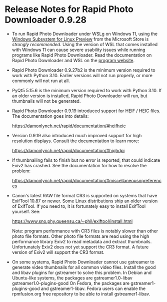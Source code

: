 Release Notes for Rapid Photo Downloader 0.9.28
===============================================

 - To run Rapid Photo Downloader under WSLg on Windows 11, using the 
   [Windows Subsystem for Linux Preview](https://aka.ms/wslstorepage) from 
   the Microsoft Store is *strongly recommended*. Using the version of WSL that
   comes installed with Windows 11 can cause severe usability issues while 
   running programs like Rapid Photo Downloader. Read the documentation on Rapid
   Photo Downloader and WSL on the
   [program website](https://https://damonlynch.net/rapid/documentation/#wsl).

 - Rapid Photo Downloader 0.9.27b2 is the minimum version required to work with 
   Python 3.10. Earlier versions will not run properly, or more commonly will 
   not run at all.

 - PyQt5 5.15.6 is the minimum version required to work with Python 3.10. If 
   an older version is installed, Rapid Photo Downloader will run, but 
   thumbnails will not be generated.

 - Rapid Photo Downloader 0.9.19 introduced support for HEIF / HEIC files. The 
   documentation goes into details:

   https://damonlynch.net/rapid/documentation/#heifheic

 - Version 0.9.19 also introduced much improved support for high resolution
   displays. Consult the documentation to learn more:

   https://damonlynch.net/rapid/documentation/#highdpi

 - If thumbnailing fails to finish but no error is reported, that could indicate
   Exiv2 has crashed. See the documentation for how to resolve the problem:

   https://damonlynch.net/rapid/documentation/#miscellaneousnpreferences

 - Canon's latest RAW file format CR3 is supported on systems that have
   ExifTool 10.87 or newer. Some Linux distributions ship an older version
   of ExifTool. If you need to, it is fortunately easy to install ExifTool
   yourself. See:

   https://www.sno.phy.queensu.ca/~phil/exiftool/install.html

   Note: program performance with CR3 files is notably slower than other photo
   file formats. Other photo file formats are read using the high performance
   library Exiv2 to read metadata and extract thumbnails. Unfortunately Exiv2
   does not yet support the CR3 format. A future version of Exiv2 will support
   the CR3 format.

 - On some systems, Rapid Photo Downloader cannot use gstreamer to generate
   video thumbnails for all common video files. Install the good and libav
   plugins for gstreamer to solve this problem. In Debian and Ubuntu-like
   systems, the packages are gstreamer1.0-libav gstreamer1.0-plugins-good
   On Fedora, the packages are gstreamer1-plugins-good and gstreamer1-libav.
   Fedora users can enable the rpmfusion.org free repository to be able to
   install gstreamer1-libav.
